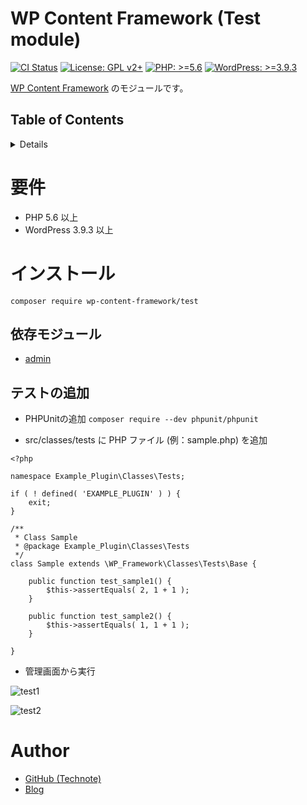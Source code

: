 # WP Content Framework (Test module)

[![CI Status](https://github.com/wp-content-framework/test/workflows/CI/badge.svg)](https://github.com/wp-content-framework/test/actions)
[![License: GPL v2+](https://img.shields.io/badge/License-GPL%20v2%2B-blue.svg)](http://www.gnu.org/licenses/gpl-2.0.html)
[![PHP: >=5.6](https://img.shields.io/badge/PHP-%3E%3D5.6-orange.svg)](http://php.net/)
[![WordPress: >=3.9.3](https://img.shields.io/badge/WordPress-%3E%3D3.9.3-brightgreen.svg)](https://wordpress.org/)

[WP Content Framework](https://github.com/wp-content-framework/core) のモジュールです。

## Table of Contents

<!-- START doctoc generated TOC please keep comment here to allow auto update -->
<!-- DON'T EDIT THIS SECTION, INSTEAD RE-RUN doctoc TO UPDATE -->
<details>
<summary>Details</summary>

- [要件](#%E8%A6%81%E4%BB%B6)
- [インストール](#%E3%82%A4%E3%83%B3%E3%82%B9%E3%83%88%E3%83%BC%E3%83%AB)
  - [依存モジュール](#%E4%BE%9D%E5%AD%98%E3%83%A2%E3%82%B8%E3%83%A5%E3%83%BC%E3%83%AB)
  - [テストの追加](#%E3%83%86%E3%82%B9%E3%83%88%E3%81%AE%E8%BF%BD%E5%8A%A0)
- [Author](#author)

</details>
<!-- END doctoc generated TOC please keep comment here to allow auto update -->

# 要件
- PHP 5.6 以上
- WordPress 3.9.3 以上

# インストール

``` composer require wp-content-framework/test ```

## 依存モジュール
* [admin](https://github.com/wp-content-framework/admin)

## テストの追加

- PHPUnitの追加
```composer require --dev phpunit/phpunit```

- src/classes/tests に PHP ファイル (例：sample.php) を追加
```
<?php

namespace Example_Plugin\Classes\Tests;

if ( ! defined( 'EXAMPLE_PLUGIN' ) ) {
	exit;
}

/**
 * Class Sample
 * @package Example_Plugin\Classes\Tests
 */
class Sample extends \WP_Framework\Classes\Tests\Base {

	public function test_sample1() {
		$this->assertEquals( 2, 1 + 1 );
	}

	public function test_sample2() {
		$this->assertEquals( 1, 1 + 1 );
	}

}
```

- 管理画面から実行

![test1](https://raw.githubusercontent.com/wp-content-framework/core/images/images/test1.png)

![test2](https://raw.githubusercontent.com/wp-content-framework/core/images/images/test2.png)

# Author
- [GitHub (Technote)](https://github.com/technote-space)
- [Blog](https://technote.space)
